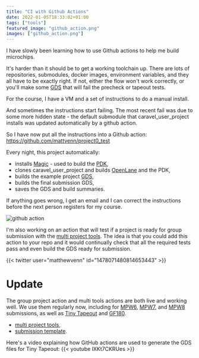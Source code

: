 ```yaml
---
title: "CI with Github Actions"
date: 2022-01-05T18:33:02+01:00
tags: ["tools"]
featured_image: "github_action.png"
images: ["github_action.png"]
---
```


I have slowly been learning how to use Github actions to help me build microchips.

It's harder than it should be to get a working toolchain up. There are lots of repositories,
submodules, docker images, environment variables, and they all have to be exactly right. 
If not, either the flow won't work correctly, or you'll make some [GDS](/terminology/gds) that will fail
the precheck or tapeout tests.

For the course, I have a VM and a set of instructions to do a manual install.

And sometimes the instructions start failing. The most recent fail was due to some more hidden state - the default submodule that caravel_user_project installs was updated automatically by a github action.

So I have now put all the instructions into a Github action: https://github.com/mattvenn/project0_test

Every night, this project automatically:

* installs [Magic](/terminology/magic) - used to build the [PDK](/terminology/pdk),
* clones caravel_user_project and builds [OpenLane](/terminology/openlane) and the PDK,
* builds the example project [GDS](/terminology/gds),
* builds the final submission GDS,
* saves the GDS and build summaries.

If anything goes wrong, I get an email and I can correct the instructions before the next person registers for my course.

![github action](/github_action.png)

I'm also working on an action that will test if a project is ready for group submission with the [multi project tools](https://github.com/mattvenn/multi_project_tools). 
The idea is that you could add this action to your repo and it would continually check that all the required tests pass and even build the GDS ready for submission.

{{< twitter user="matthewvenn" id="1478071480814653443" >}}

# Update

The group project action and multi tools actions are both live and working well. We use them regularly now, including for [MPW6](/post/mpw6_submitted), [MPW7](/post/mpw7_submitted), and [MPW8](/post/mpw8_submitted) submissions, as well as [Tiny Tapeout](http://tinytapeout.com/) and [GF180](/post/tinyuserproject/). 

* [multi project tools](https://github.com/mattvenn/zero_to_asic_mpw8/actions/workflows/multi_tool.yaml),
* [submission template](https://github.com/mattvenn/wrapped_project_template/actions/workflows/multi_tool.yaml).

Here's a video explaining how GitHub actions are used to generate the GDS files for Tiny Tapeout:
{{< youtube lXKt7CKRUes >}}

